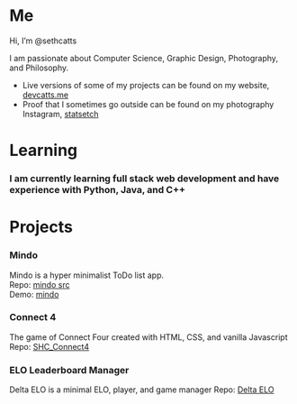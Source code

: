 # Me
Hi, I’m @sethcatts

I am passionate about Computer Science, Graphic Design, Photography, and Philosophy. 
- Live versions of some of my projects can be found on my website, [devcatts.me](http://devcatts.me/)
- Proof that I sometimes go outside can be found on my photography Instagram, [statsetch](https://www.instagram.com/statsetch/)

# Learning
### I am currently learning full stack web development and have experience with Python, Java, and C++

# Projects

### Mindo
Mindo is a hyper minimalist ToDo list app.  
Repo: [mindo src](https://github.com/sethcatts/mindo)  
Demo: [mindo](http://devcatts.me/)  

### Connect 4
The game of Connect Four created with HTML, CSS, and vanilla Javascript  
Repo: [SHC_Connect4](https://github.com/sethcatts/SHC_Connect4)

### ELO Leaderboard Manager
Delta ELO is a minimal ELO, player, and game manager
Repo: [Delta ELO](https://github.com/sethcatts/Delta-ELO)
<!---
sethcatts/sethcatts is a ✨ special ✨ repository because its `README.md` (this file) appears on your GitHub profile.
You can click the Preview link to take a look at your changes.
--->
